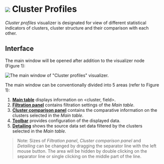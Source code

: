 # ![](../../images/icons/components/cluster-profiles_default.svg) Cluster Profiles

*Cluster profiles* visualizer is designated for view of different statistical indicators of clusters, cluster structure and their comparison with each other.

## Interface

The main window will be opened after addition to the visualizer node (Figure 1):

![The main window of "Cluster profiles" visualizer.](./images/cluster-profilies-areas.png)

The main window can be conventionally divided into 5 areas (refer to Figure 1):

1. **[Main table](./main-table.md)** displays information on <cluster, field>.
2. **[Filtration panel](./filter-panel.md)** contains filtration settings of the *Main table*.
3. **[Cluster comparison panel](./comparison-panel.md)** contains the comparative information on the clusters selected in the *Main table*.
4. **[Toolbar](./toolbar.md)** provides configuration of the displayed data.
5. **[Detailing](./details.md)** shows the source data set data filtered by the clusters selected in the *Main table*.

> Note: Sizes of *Filtration panel*, *Cluster comparison panel* and *Detailing* can be changed by dragging the separator line with the left mouse button. The area will be hidden by double clicking on the separator line or single clicking on the middle part of the line.
